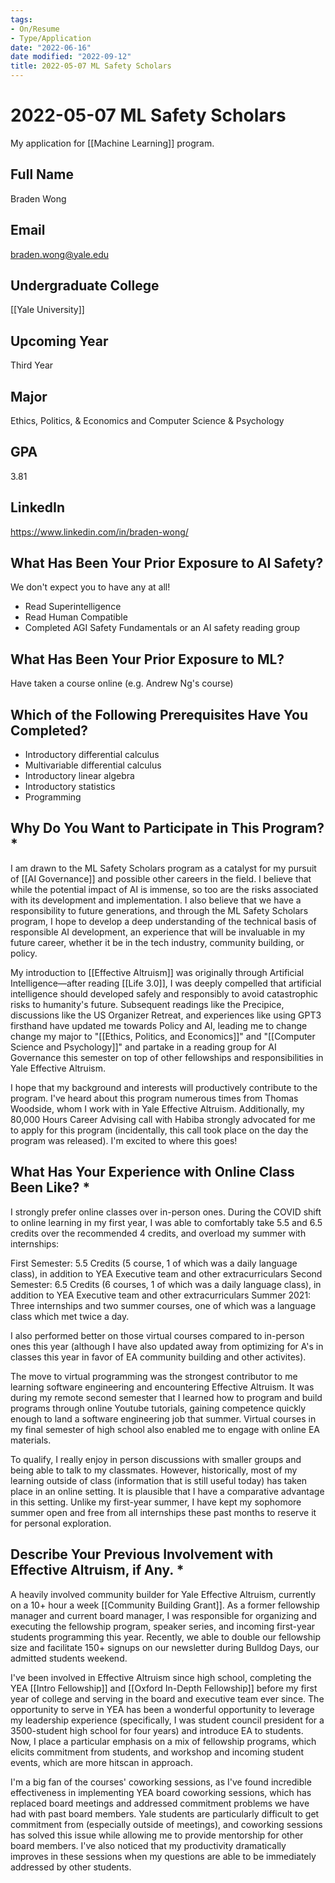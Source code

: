 ```yaml
---
tags:
- On/Resume
- Type/Application 
date: "2022-06-16"
date modified: "2022-09-12"
title: 2022-05-07 ML Safety Scholars
---
```


# 2022-05-07 ML Safety Scholars
My application for [[Machine Learning]] program.

## Full Name
Braden Wong

## Email
braden.wong@yale.edu

## Undergraduate College
[[Yale University]]

## Upcoming Year
Third Year

## Major
Ethics, Politics, & Economics and Computer Science & Psychology

## GPA
3.81

## LinkedIn
https://www.linkedin.com/in/braden-wong/

## What Has Been Your Prior Exposure to AI Safety?
We don't expect you to have any at all!

- Read Superintelligence
- Read Human Compatible
- Completed AGI Safety Fundamentals or an AI safety reading group

## What Has Been Your Prior Exposure to ML?
Have taken a course online (e.g. Andrew Ng's course)

## Which of the Following Prerequisites Have You Completed?
- Introductory differential calculus
- Multivariable differential calculus
- Introductory linear algebra
- Introductory statistics
- Programming

## Why Do You Want to Participate in This Program? *
I am drawn to the ML Safety Scholars program as a catalyst for my pursuit of [[AI Governance]] and possible other careers in the field. I believe that while the potential impact of AI is immense, so too are the risks associated with its development and implementation. I also believe that we have a responsibility to future generations, and through the ML Safety Scholars program, I hope to develop a deep understanding of the technical basis of responsible AI development, an experience that will be invaluable in my future career, whether it be in the tech industry, community building, or policy.

My introduction to [[Effective Altruism]] was originally through Artificial Intelligence—after reading [[Life 3.0]], I was deeply compelled that artificial intelligence should developed safely and responsibly to avoid catastrophic risks to humanity's future. Subsequent readings like the Precipice, discussions like the US Organizer Retreat, and experiences like using GPT3 firsthand have updated me towards Policy and AI, leading me to change change my major to "[[Ethics, Politics, and Economics]]" and "[[Computer Science and Psychology]]" and partake in a reading group for AI Governance this semester on top of other fellowships and responsibilities in Yale Effective Altruism.

I hope that my background and interests will productively contribute to the program. I've heard about this program numerous times from Thomas Woodside, whom I work with in Yale Effective Altruism. Additionally, my 80,000 Hours Career Advising call with Habiba strongly advocated for me to apply for this program (incidentally, this call took place on the day the program was released). I'm excited to where this goes!

## What Has Your Experience with Online Class Been Like? *
I strongly prefer online classes over in-person ones. During the COVID shift to online learning in my first year, I was able to comfortably take 5.5 and 6.5 credits over the recommended 4 credits, and overload my summer with internships:

First Semester: 5.5 Credits (5 course, 1 of which was a daily language class), in addition to YEA Executive team and other extracurriculars
Second Semester: 6.5 Credits (6 courses, 1 of which was a daily language class), in addition to YEA Executive team and other extracurriculars
Summer 2021: Three internships and two summer courses, one of which was a language class which met twice a day.

I also performed better on those virtual courses compared to in-person ones this year (although I have also updated away from optimizing for A's in classes this year in favor of EA community building and other activites).

The move to virtual programming was the strongest contributor to me learning software engineering and encountering Effective Altruism. It was during my remote second semester that I learned how to program and build programs through online Youtube tutorials, gaining competence quickly enough to land a software engineering job that summer. Virtual courses in my final semester of high school also enabled me to engage with online EA materials.

To qualify, I really enjoy in person discussions with smaller groups and being able to talk to my classmates. However, historically, most of my learning outside of class (information that is still useful today) has taken place in an online setting. It is plausible that I have a comparative advantage in this setting. Unlike my first-year summer, I have kept my sophomore summer open and free from all internships these past months to reserve it for personal exploration.

## Describe Your Previous Involvement with Effective Altruism, if Any. *
A heavily involved community builder for Yale Effective Altruism, currently on a 10+ hour a week [[Community Building Grant]]. As a former fellowship manager and current board manager, I was responsible for organizing and executing the fellowship program, speaker series, and incoming first-year students programming this year. Recently, we able to double our fellowship size and facilitate 150+ signups on our newsletter during Bulldog Days, our admitted students weekend.

I've been involved in Effective Altruism since high school, completing the YEA [[Intro Fellowship]] and [[Oxford In-Depth Fellowship]] before my first year of college and serving in the board and executive team ever since. The opportunity to serve in YEA has been a wonderful opportunity to leverage my leadership experience (specifically, I was student council president for a 3500-student high school for four years) and introduce EA to students. Now, I place a particular emphasis on a mix of fellowship programs, which elicits commitment from students, and workshop and incoming student events, which are more hitscan in approach.

I'm a big fan of the courses' coworking sessions, as I've found incredible effectiveness in implementing YEA board coworking sessions, which has replaced board meetings and addressed commitment problems we have had with past board members. Yale students are particularly difficult to get commitment from (especially outside of meetings), and coworking sessions has solved this issue while allowing me to provide mentorship for other board members. I've also noticed that my productivity dramatically improves in these sessions when my questions are able to be immediately addressed by other students.
